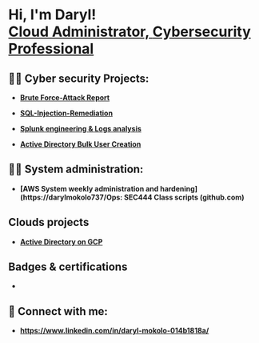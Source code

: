 <h1>Hi, I'm Daryl! <br/><a href="https://github.com/joshmadakor1"> Cloud Administrator, <a href="https://www.linkedin.com/in/joshmadakor/">Cybersecurity Professional</a>

<h2>👨‍💻 Cyber security Projects:</h2>

  
  - [<b>Brute Force-Attack Report](https://github.com/darylmokolo737/Brute-Force-Attack_report)
    
  - [<b>SQL-Injection-Remediation](https://github.com/darylmokolo737/SQL-Injection-Remediation/tree/main)

  - [<b>Splunk engineering & Logs analysis](https://github.com/darylmokolo737/Splunk-engineering-Logs-analysis)
  
  - [Active Directory Bulk User Creation](https://github.com/LABURL)
  
<h2>👨‍💻 System administration:</h2>

- [<b>AWS System weekly administration and hardening](https://darylmokolo737/Ops: SEC444 Class scripts (github.com)

<h2> Clouds projects</h2>

  - [Active Directory on GCP](https://github.com/LABURL)


<h2> Badges & certifications</h2>

  -   



<h2> 🤳 Connect with me:</h2>

-  https://www.linkedin.com/in/daryl-mokolo-014b1818a/



